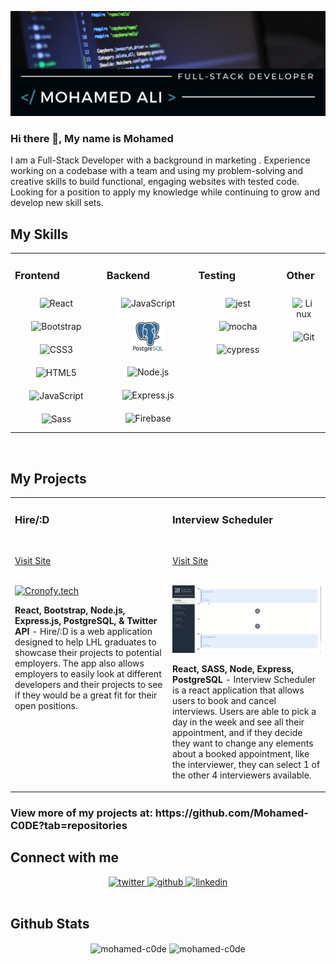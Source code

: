 ![](https://github.com/Mohamed-C0DE/Mohamed-C0DE/blob/main/header.png?raw=true)

### Hi there 👋, My name is Mohamed

I am a Full-Stack Developer with a background in marketing . Experience working on a codebase with a team and using my problem-solving and creative skills to build functional, engaging websites with tested code. Looking for a position to apply my knowledge while continuing to grow and develop new skill sets.

## My Skills

<table><tr><td valign="top" width="33%">
 
### Frontend  
 
<div align="center">  
<img style="margin: 10px" src="https://profilinator.rishav.dev/skills-assets/react-original-wordmark.svg" alt="React" height="50" />  
<img style="margin: 10px" src="https://profilinator.rishav.dev/skills-assets/bootstrap-plain.svg" alt="Bootstrap" height="50" />  
<img style="margin: 10px" src="https://profilinator.rishav.dev/skills-assets/css3-original-wordmark.svg" alt="CSS3" height="50" />  
<img style="margin: 10px" src="https://profilinator.rishav.dev/skills-assets/html5-original-wordmark.svg" alt="HTML5" height="50" />  
<img style="margin: 10px" src="https://profilinator.rishav.dev/skills-assets/javascript-original.svg" alt="JavaScript" height="50" />  
<img style="margin: 10px" src="https://profilinator.rishav.dev/skills-assets/sass-original.svg" alt="Sass" height="50" />  
</div>
</td><td valign="top" width="33%">
 
### Backend  
 
<div align="center">  
<img style="margin: 10px" src="https://profilinator.rishav.dev/skills-assets/javascript-original.svg" alt="JavaScript" height="50" />  
<img style="margin: 10px" src="https://raw.githubusercontent.com/devicons/devicon/master/icons/postgresql/postgresql-original-wordmark.svg" alt="postgresql" height="50" />  
<img style="margin: 10px" src="https://profilinator.rishav.dev/skills-assets/nodejs-original-wordmark.svg" alt="Node.js" height="50" />  
<img style="margin: 10px" src="https://profilinator.rishav.dev/skills-assets/express-original-wordmark.svg" alt="Express.js" height="50" />  
<img style="margin: 10px" src="https://profilinator.rishav.dev/skills-assets/firebase.png" alt="Firebase" height="50" /> 
</div>
</td><td valign="top" width="33%">

### Testing

<div align="center">  
<img style="margin: 10px" src="https://www.vectorlogo.zone/logos/jestjsio/jestjsio-icon.svg" alt="jest" height="50" />  
<img style="margin: 10px" src="https://www.vectorlogo.zone/logos/mochajs/mochajs-icon.svg" alt="mocha" height="50" />
<img style="margin: 10px" src="https://raw.githubusercontent.com/simple-icons/simple-icons/6e46ec1fc23b60c8fd0d2f2ff46db82e16dbd75f/icons/cypress.svg" alt="cypress" height="50" />
</div>
</td><td valign="top" width="33%">
 
### Other  
<div align="center">  
<img style="margin: 10px" src="https://profilinator.rishav.dev/skills-assets/linux-original.svg" alt="Linux" height="50" />  
<img style="margin: 10px" src="https://profilinator.rishav.dev/skills-assets/git-scm-icon.svg" alt="Git" height="50" />

</td></tr></table>

<br/>

## My Projects

<article>
      <div>
  <div>
<table>
  <tbody><tr>
    <td width="33%" valign="top">
      <h3>Hire/:D</h3>
        <br>
        <p><a href="https://hirefromlhl.netlify.app/" rel="nofollow">Visit Site</a></p>
        <br>
        <a href="https://hirefromlhl.netlify.app/" rel="nofollow">
            <img src="https://github.com/Mohamed-C0DE/Mohamed-C0DE/blob/main/HireD.gif?raw=true" width="100%" alt="Cronofy.tech" data-canonical-src="https://github.com/Mohamed-C0DE/Mohamed-C0DE/blob/main/HireD.gif?raw=true" style="max-width:100%;">
        </a>
        <p><strong>React, Bootstrap, Node.js, Express.js, PostgreSQL, &amp; Twitter API </strong> - Hire/:D is a web application designed to help LHL graduates to showcase their projects to potential employers. The app also allows employers to easily look at different developers and their projects to see if they would be a great fit for their open positions.</p>
    </td>
    <td width="33%" valign="top">
      <h3>Interview Scheduler</h3>
        <br>
        <p> <a href="https://github.com/Mohamed-C0DE/scheduler" rel="nofollow">Visit Site</a></p>
        <br>
        <a href="https://github.com/Mohamed-C0DE/Masjid-Al-Berr" rel="nofollow">
            <img src="https://github.com/Mohamed-C0DE/scheduler/raw/master/docs/scheduler.gif?raw=true" width="100%" alt="Portfolio" data-canonical-src="https://github.com/Mohamed-C0DE/scheduler/raw/master/docs/scheduler.gif?raw=true" style="max-width:100%;">
        </a>
        <p><strong>React, SASS, Node, Express, PostgreSQL</strong> - Interview Scheduler is a react application that allows users to book and cancel interviews. Users are able to pick a day in the week and see all their appointment, and if they decide they want to change any elements about a booked appointment, like the interviewer, they can select 1 of the other 4 interviewers available.</p>
    </td>
  </tr>
</tbody></table>
<h3>View more of my projects at: <a>https://github.com/Mohamed-C0DE?tab=repositories</a></h3>
</article>
      </div>
  </div>

## Connect with me

<div align="center">
<a href="https://twitter.com/MohamedAli_DEV" target="_blank">
<img src=https://img.shields.io/badge/twitter-%2300acee.svg?&style=for-the-badge&logo=twitter&logoColor=white alt=twitter />
</a>
<a href="https://github.com/Mohamed-C0DE" target="_blank">
<img src=https://img.shields.io/badge/github-%2324292e.svg?&style=for-the-badge&logo=github&logoColor=white alt=github />
</a>
<a href="https://www.linkedin.com/in/mohamedali-dev/" target="_blank">
<img src=https://img.shields.io/badge/linkedin-%231E77B5.svg?&style=for-the-badge&logo=linkedin&logoColor=white alt=linkedin  />
</a>  
</div>  
<br/>

## Github Stats

<div align="center"><img align="center" src="https://github-readme-stats.vercel.app/api?username=mohamed-c0de&show_icons=true&locale=en" alt="mohamed-c0de" />
<img align="center" src="https://github-readme-streak-stats.herokuapp.com/?user=mohamed-c0de&" alt="mohamed-c0de" />
</div>
